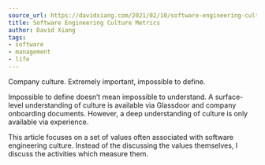 ```yaml
---
source_url: https://davidxiang.com/2021/02/10/software-engineering-culture-metrics/
title: Software Engineering Culture Metrics
author: David Xiang
tags:
- software
- management
- life
---
```

Company culture. Extremely important, impossible to define.

Impossible to define doesn’t mean impossible to understand. A surface-level understanding of culture is available via Glassdoor and company onboarding documents. However, a deep understanding of culture is only available via experience.

This article focuses on a set of values often associated with software engineering culture. Instead of the discussing the values themselves, I discuss the activities which measure them.
